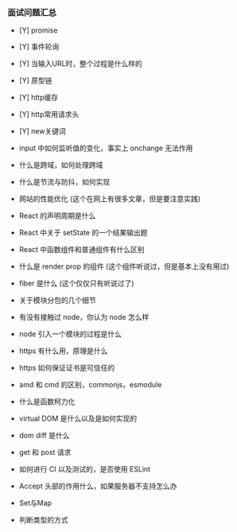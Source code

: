 ### 面试问题汇总
* [Y] promise 
* [Y] 事件轮询 
* [Y] 当输入URL时，整个过程是什么样的 
* [Y] 原型链 
* [Y] http缓存 
* [Y] http常用请求头
* [Y] new关键词

* input 中如何监听值的变化，事实上 onchange 无法作用
* 什么是跨域，如何处理跨域
* 什么是节流与防抖，如何实现
* 网站的性能优化 (这个在网上有很多文章，但是要注意实践)
* React 的声明周期是什么
* React 中关于 setState 的一个结果输出题
* React 中函数组件和普通组件有什么区别
* 什么是 render prop 的组件 (这个组件听说过，但是基本上没有用过)
* fiber 是什么 (这个仅仅只有听说过了)
* 关于模块分包的几个细节
* 有没有接触过 node，你认为 node 怎么样
* node 引入一个模块的过程是什么
* https 有什么用，原理是什么
* https 如何保证证书是可信任的
* amd 和 cmd 的区别，commonjs，esmodule
* 什么是函数柯力化
* virtual DOM 是什么以及是如何实现的
* dom diff 是什么
* get 和 post 请求
* 如何进行 CI 以及测试的，是否使用 ESLint
* Accept 头部的作用什么，如果服务器不支持怎么办
* Set与Map
* 判断类型的方式


